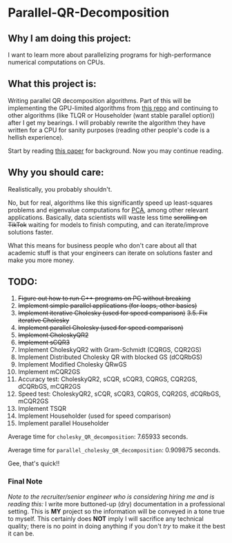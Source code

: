 # Parallel-QR-Decomposition

## Why I am doing this project:

I want to learn more about parallelizing programs for high-performance numerical computations on CPUs.

## What this project is:

Writing parallel QR decomposition algorithms. Part of this will be implementing the GPU-limited algorithms from [this repo](https://github.com/HybridScale/CholeskyQR2-IM) and continuing to other algorithms (like TLQR or Householder (want stable parallel option)) after I get my bearings.
I will probably rewrite the algorithm they have written for a CPU for sanity purposes (reading other people's code is a hellish experience).

Start by reading [this paper](https://arxiv.org/abs/2405.04237) for background. Now you may continue reading.

## Why you should care:

Realistically, you probably shouldn't. 

No, but for real, algorithms like this significantly speed up least-squares problems and eigenvalue computations for [PCA](https://en.wikipedia.org/wiki/Principal_component_analysis), among other relevant applications. Basically, data scientists will waste less time ~~scrolling on TikTok~~ waiting for models to finish computing, and can iterate/improve solutions faster.

What this means for business people who don't care about all that academic stuff is that your engineers can iterate on solutions faster and make you more money.

## TODO:

1. ~~Figure out how to run C++ programs on PC without breaking~~
2. ~~Implement simple parallel applications (for loops, other basics)~~
3. ~~Implement iterative Cholesky (used for speed comparison)~~
~~3.5. Fix iterative Cholesky~~
4. ~~Implement parallel Cholesky (used for speed comparison)~~
5. ~~Implement CholeskyQR2~~
6. ~~Implement sCQR3~~
7. Implement CholeskyQR2 with Gram-Schmidt (CQRGS, CQR2GS)
8. Implement Distributed Cholesky QR with blocked GS (dCQRbGS)
9. Implement Modified Cholesky QRwGS
10. Implement mCQR2GS
11. Accuracy test: CholeskyQR2, sCQR, sCQR3, CQRGS, CQR2GS, dCQRbGS, mCQR2GS
12. Speed test: CholeskyQR2, sCQR, sCQR3, CQRGS, CQR2GS, dCQRbGS, mCQR2GS
13. Implement TSQR
14. Implement Householder (used for speed comparison)
15. Implement parallel Householder

Average time for `cholesky_QR_decomposition`: 7.65933 seconds.

Average time for `parallel_cholesky_QR_decomposition`: 0.909875 seconds.

Gee, that's quick!!

### Final Note

*Note to the recruiter/senior engineer who is considering hiring me and is reading this:* I write more buttoned-up (dry) documentation in a professional setting. This is **MY** project so the information will be conveyed in a tone true to myself. This certainly does **NOT** imply I will sacrifice any technical quality; there is no point in doing anything if you don't *try* to make it the best it can be.
